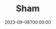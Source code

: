 ---
title: Sham
date: 2023-09-08T00:00:00
opening_date: 1930-04-15
closing_date:
layout: productions
program:
Theatre: Theatre Jacksonville
cast:
- Clara: Adamae Armbruster
- The Reporter: Carl Cesery
- The Thief: F.W. Armbuster
crew:
- Director: F.W. Armbuster
- Props:
  - Jeannette Grether Borum
  - John Richard Grether
---